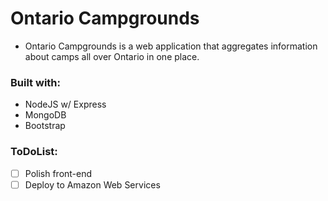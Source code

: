 # Ontario Campgrounds
* Ontario Campgrounds is a web application that aggregates information about camps all over Ontario in one place.

### Built with:
* NodeJS w/ Express
* MongoDB
* Bootstrap

### ToDoList:
- [ ] Polish front-end
- [ ] Deploy to Amazon Web Services